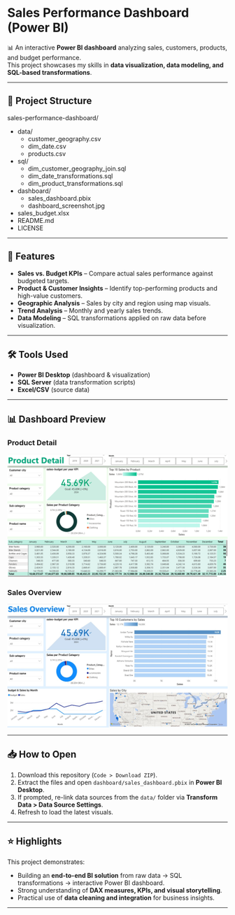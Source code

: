 # Sales Performance Dashboard (Power BI)

📊 An interactive **Power BI dashboard** analyzing sales, customers, products, and budget performance.  
This project showcases my skills in **data visualization, data modeling, and SQL-based transformations**.

---

## 📂 Project Structure
sales-performance-dashboard/
- data/
    -   customer_geography.csv
    -   dim_date.csv
    -   products.csv
- sql/
    -   dim_customer_geography_join.sql
    -   dim_date_transformations.sql
    -   dim_product_transformations.sql
- dashboard/
    -   sales_dashboard.pbix
    -   dashboard_screenshot.jpg
- sales_budget.xlsx
- README.md
- LICENSE

---

## 🚀 Features
- **Sales vs. Budget KPIs** – Compare actual sales performance against budgeted targets.  
- **Product & Customer Insights** – Identify top-performing products and high-value customers.  
- **Geographic Analysis** – Sales by city and region using map visuals.  
- **Trend Analysis** – Monthly and yearly sales trends.  
- **Data Modeling** – SQL transformations applied on raw data before visualization.  

---

## 🛠 Tools Used
- **Power BI Desktop** (dashboard & visualization)  
- **SQL Server** (data transformation scripts)  
- **Excel/CSV** (source data)  

---

## 📊 Dashboard Preview
### Product Detail 
![Product Detail](screenshots/product_detail.png)

### Sales Overview
![Sales Overview](screenshots/sales_overview.JPG)

---

## 📥 How to Open
1. Download this repository (`Code > Download ZIP`).  
2. Extract the files and open `dashboard/sales_dashboard.pbix` in **Power BI Desktop**.  
3. If prompted, re-link data sources from the `data/` folder via **Transform Data > Data Source Settings**.  
4. Refresh to load the latest visuals.  

---

## ⭐ Highlights
This project demonstrates:
- Building an **end-to-end BI solution** from raw data → SQL transformations → interactive Power BI dashboard.  
- Strong understanding of **DAX measures, KPIs, and visual storytelling**.  
- Practical use of **data cleaning and integration** for business insights.  

---
